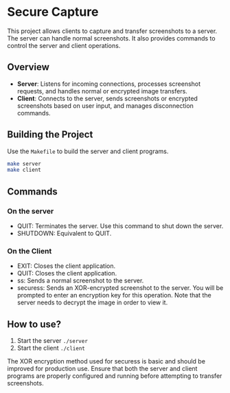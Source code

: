 # Secure Capture 

This project allows clients to capture and transfer screenshots to a server. The server can handle normal screenshots. It also provides commands to control the server and client operations.

## Overview

- **Server**: Listens for incoming connections, processes screenshot requests, and handles normal or encrypted image transfers.
- **Client**: Connects to the server, sends screenshots or encrypted screenshots based on user input, and manages disconnection commands.

## Building the Project

Use the `Makefile` to build the server and client programs.

```bash
make server
make client
```

## Commands
### On the server
- QUIT: Terminates the server. Use this command to shut down the server.
- SHUTDOWN: Equivalent to QUIT.

### On the Client
- EXIT: Closes the client application.
- QUIT: Closes the client application.
- ss: Sends a normal screenshot to the server.
- securess: Sends an XOR-encrypted screenshot to the server. You will be prompted to enter an encryption key for this operation. Note that the server needs to decrypt the image in order to view it.
  
## How to use? 
1. Start the server
   ```./server```
2. Start the client
   ```./client```
   
The XOR encryption method used for securess is basic and should be improved for production use.
Ensure that both the server and client programs are properly configured and running before attempting to transfer screenshots.
